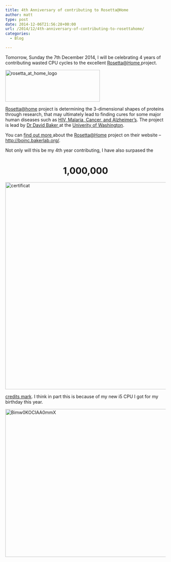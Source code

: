 ```yaml
---
title: 4th Anniversary of contributing to Rosetta@Home
author: matt
type: post
date: 2014-12-06T21:56:28+00:00
url: /2014/12/4th-anniversary-of-contributing-to-rosettahome/
categories:
  - Blog

---
```

Tomorrow, Sunday the 7th December 2014, I will be celebrating 4 years of contributing wasted CPU cycles to the excellent <a href="http://boinc.bakerlab.org/" target="_blank" rel="nofollow">Rosetta@Home </a>project.

<a href="http://boinc.bakerlab.org/" target="_blank" rel="nofollow"><img class="size-full wp-image-243 aligncenter" src="//matt40k.uk/img/2014/12/rosetta_at_home_logo.gif" alt="rosetta_at_home_logo" width="297" height="100" /></a>

<a href="http://boinc.bakerlab.org/" target="_blank" rel="nofollow">Rosetta@home</a> project is determining the 3-dimensional shapes of proteins through research, that may ultimately lead to finding cures for some major human diseases such as <a href="http://boinc.bakerlab.org/rosetta/rah_medical_relevance.php" target="_blank" rel="nofollow" class="broken_link">HIV, Malaria, Cancer, and Alzheimer&#8217;s</a>. The project is lead by <a href="http://boinc.bakerlab.org/rah_welcome.php" target="_blank" rel="nofollow" class="broken_link">Dr David Baker </a>at the <a href="https://www.washington.edu/" target="_blank" rel="nofollow">Univerity of Washington</a>.

You can <a href="http://boinc.bakerlab.org/rah_welcome.php" target="_blank" rel="nofollow" class="broken_link">find out more </a>about the <a href="http://boinc.bakerlab.org/" target="_blank" rel="nofollow">Rosetta@Home</a> project on their website &#8211; <a href="http://boinc.bakerlab.org/" target="_blank" rel="nofollow">http://boinc.bakerlab.org/</a>.

Not only will this be my 4th year contributing, I have also surpased the

<h1 style="text-align: center;">
  1,000,000
</h1>

<a href="//matt40k.uk/img/2014/12/certificat1.png" target="_blank" rel="nofollow"><img class="size-full wp-image-247 aligncenter" src="//matt40k.uk/img/2014/12/certificat.png" alt="certificat" width="900" height="651" /></a>

<a href="http://boincstats.com/en/stats/14/user/detail/404524" target="_blank" rel="nofollow">credits mark</a>. I think in part this is because of my new i5 CPU I got for my birthday this year.

<a href="https://twitter.com/dabsdotcom/status/444092168698089472" target="_blank" rel="nofollow"><img class="alignnone size-full wp-image-244 aligncenter" src="//matt40k.uk/img/2014/12/Bimw0KOCIAA0mmX.png" alt="Bimw0KOCIAA0mmX" width="599" height="465" /></a>

&nbsp;
